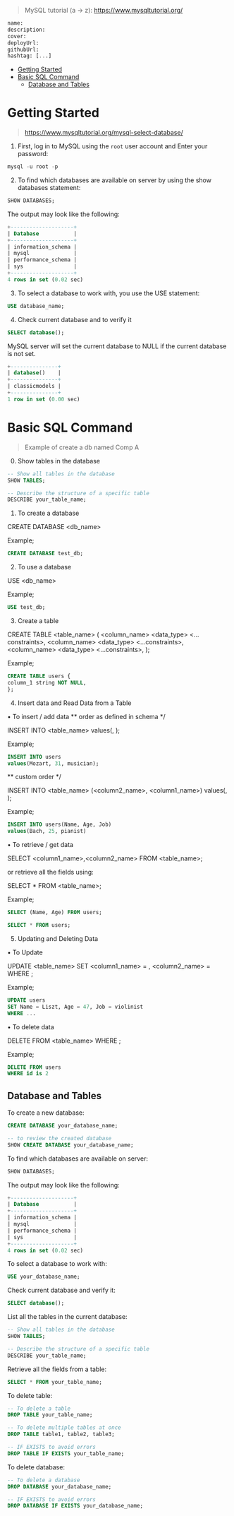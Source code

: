 > MySQL tutorial (a -> z): https://www.mysqltutorial.org/

```sql
name:
description:
cover:
deployUrl:
githubUrl:
hashtag: [...]
```

- [Getting Started](#getting-started)
- [Basic SQL Command](#basic-sql-command)
  - [Database and Tables](#database-and-tables)

# Getting Started

> https://www.mysqltutorial.org/mysql-select-database/

1. First, log in to MySQL using the `root` user account and Enter your password:

```sql
mysql -u root -p
```

2. To find which databases are available on server by using the show databases statement:

```sql
SHOW DATABASES;
```

The output may look like the following:

```sql
+--------------------+
| Database           |
+--------------------+
| information_schema |
| mysql              |
| performance_schema |
| sys                |
+--------------------+
4 rows in set (0.02 sec)
```

3. To select a database to work with, you use the USE statement:

```sql
USE database_name;
```

4. Check current database and to verify it

```sql
SELECT database();
```

MySQL server will set the current database to NULL if the current database is not set.

```sql
+---------------+
| database()    |
+---------------+
| classicmodels |
+---------------+
1 row in set (0.00 sec)
```

# Basic SQL Command

> Example of create a db named Comp A

0. Show tables in the database

```sql
-- Show all tables in the database
SHOW TABLES;

-- Describe the structure of a specific table
DESCRIBE your_table_name;

```

1. To create a database

CREATE DATABASE <db_name>

Example;
```sql
CREATE DATABASE test_db;
```

2. To use a database

USE <db_name>

Example;
```sql
USE test_db;
```

3. Create a table

CREATE TABLE <table_name> (
 <column_name> <data_type> <…constraints>,
 <column_name> <data_type> <…constraints>,
 <column_name> <data_type> <…constraints>,
);

Example;
```sql
CREATE TABLE users {
column_1 string NOT NULL,
};
```

4. Insert data and Read Data from a Table

• To insert / add data
** order as defined in schema */

INSERT INTO <table_name>
values(<value1>, <value2>);

Example;
```sql
INSERT INTO users
values(Mozart, 31, musician);
```

** custom order */

INSERT INTO <table_name> (<column2_name>, <column1_name>) 
values(<value2>, <value1>);

Example;
```sql
INSERT INTO users(Name, Age, Job)
values(Bach, 25, pianist)
```

• To retrieve / get data

SELECT <column1_name>,<column2_name> FROM <table_name>;

or retrieve all the fields using:

SELECT * FROM <table_name>;

Example;
```sql
SELECT (Name, Age) FROM users;

SELECT * FROM users;
```

5. Updating and Deleting Data

• To Update

UPDATE <table_name>
SET <column1_name> = <value1>, <column2_name> = <value2>
WHERE <condition>;

Example;
```sql
UPDATE users
SET Name = Liszt, Age = 47, Job = violinist
WHERE ...
```

• To delete data 

DELETE FROM <table_name>
WHERE <condition>;

Example;
```sql
DELETE FROM users
WHERE id is 2
```

## Database and Tables

To create a new database:

```sql
CREATE DATABASE your_database_name;

-- to review the created database
SHOW CREATE DATABASE your_database_name;
```

To find which databases are available on server:

```sql
SHOW DATABASES;
```

The output may look like the following:

```sql
+--------------------+
| Database           |
+--------------------+
| information_schema |
| mysql              |
| performance_schema |
| sys                |
+--------------------+
4 rows in set (0.02 sec)
```

To select a database to work with:

```sql
USE your_database_name;
```

Check current database and verify it:

```sql
SELECT database();
```

List all the tables in the current database:

```sql
-- Show all tables in the database
SHOW TABLES;

-- Describe the structure of a specific table
DESCRIBE your_table_name;
```

Retrieve all the fields from a table:

```sql
SELECT * FROM your_table_name;
```

To delete table:

```sql
-- To delete a table
DROP TABLE your_table_name;

-- To delete multiple tables at once
DROP TABLE table1, table2, table3;

-- IF EXISTS to avoid errors
DROP TABLE IF EXISTS your_table_name;
```

To delete database:

```sql
-- To delete a database
DROP DATABASE your_database_name;

-- IF EXISTS to avoid errors
DROP DATABASE IF EXISTS your_database_name;
```